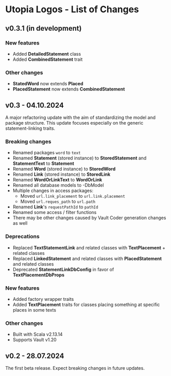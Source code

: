 # Utopia Logos - List of Changes

## v0.3.1 (in development)
### New features
- Added **DetailedStatement** class
- Added **CombinedStatement** trait
### Other changes
- **StatedWord** now extends **Placed**
- **PlacedStatement** now extends **CombinedStatement**

## v0.3 - 04.10.2024
A major refactoring update with the aim of standardizing the model and package structure. 
This update focuses especially on the generic statement-linking traits.
### Breaking changes
- Renamed packages `word` to `text`
- Renamed **Statement** (stored instance) to **StoredStatement** and **StatementText** to **Statement**
- Renamed **Word** (stored instance) to **StoredWord**
- Renamed **Link** (stored instance) to **StoredLink**
- Renamed **WordOrLinkText** to **WordOrLink**
- Renamed all database models to -DbModel
- Multiple changes in access packages:
  - Moved `url.link_placement` to `url.link.placement`
  - Moved `url.reques_path` to `url.path`
- Renamed **Link**'s `requestPathId` to `pathId`
- Renamed some access / filter functions
- There may be other changes caused by Vault Coder generation changes as well
### Deprecations
- Replaced **TextStatementLink** and related classes with **TextPlacement** + related classes
- Replaced **LinkedStatement** and related classes with **PlacedStatement** and related classes
- Deprecated **StatementLinkDbConfig** in favor of **TextPlacementDbProps**
### New features
- Added factory wrapper traits
- Added **TextPlacement** traits for classes placing something at specific places in some texts
### Other changes
- Built with Scala v2.13.14
- Supports Vault v1.20

## v0.2 - 28.07.2024
The first beta release. Expect breaking changes in future updates.
